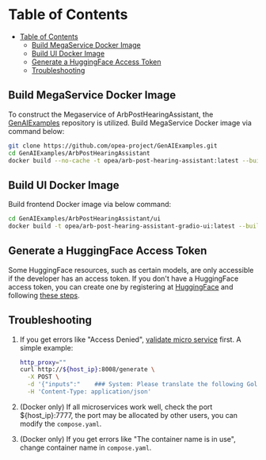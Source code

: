 # Table of Contents

- [Table of Contents](#table-of-contents)
  - [Build MegaService Docker Image](#build-megaservice-docker-image)
  - [Build UI Docker Image](#build-ui-docker-image)
  - [Generate a HuggingFace Access Token](#generate-a-huggingface-access-token)
  - [Troubleshooting](#troubleshooting)

## Build MegaService Docker Image

To construct the Megaservice of ArbPostHearingAssistant, the [GenAIExamples](https://github.com/opea-project/GenAIExamples.git) repository is utilized. Build MegaService Docker image via command below:

```bash
git clone https://github.com/opea-project/GenAIExamples.git
cd GenAIExamples/ArbPostHearingAssistant
docker build --no-cache -t opea/arb-post-hearing-assistant:latest --build-arg https_proxy=$https_proxy --build-arg http_proxy=$http_proxy -f Dockerfile .
```

## Build UI Docker Image

Build frontend Docker image via below command:

```bash
cd GenAIExamples/ArbPostHearingAssistant/ui
docker build -t opea/arb-post-hearing-assistant-gradio-ui:latest --build-arg https_proxy=$https_proxy --build-arg http_proxy=$http_proxy -f ./docker/Dockerfile .
```

## Generate a HuggingFace Access Token

Some HuggingFace resources, such as certain models, are only accessible if the developer has an access token. If you don't have a HuggingFace access token, you can create one by registering at [HuggingFace](https://huggingface.co/) and following [these steps](https://huggingface.co/docs/transformers.js/en/guides/private#step-1-generating-a-user-access-token).

## Troubleshooting

1. If you get errors like "Access Denied", [validate micro service](https://github.com/opea-project/GenAIExamples/tree/main/ArbPostHearingAssistant/docker_compose/intel/cpu/xeon/README.md#validate-microservices) first. A simple example:

   ```bash
   http_proxy=""
   curl http://${host_ip}:8008/generate \
     -X POST \
     -d '{"inputs":"    ### System: Please translate the following Golang codes into  Python codes.    ### Original codes:    '\'''\'''\''Golang    \npackage main\n\nimport \"fmt\"\nfunc main() {\n    fmt.Println(\"Hello, World!\");\n    '\'''\'''\''    ### Translated codes:","parameters":{"max_tokens":17, "do_sample": true}}' \
     -H 'Content-Type: application/json'
   ```

2. (Docker only) If all microservices work well, check the port ${host_ip}:7777, the port may be allocated by other users, you can modify the `compose.yaml`.
3. (Docker only) If you get errors like "The container name is in use", change container name in `compose.yaml`.